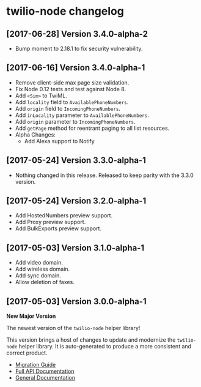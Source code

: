 twilio-node changelog
=====================

[2017-06-28] Version 3.4.0-alpha-2
----------------------------------
- Bump moment to 2.18.1 to fix security vulnerability.

[2017-06-16] Version 3.4.0-alpha-1
----------------------------------
- Remove client-side max page size validation.
- Fix Node 0.12 tests and test against Node 8.
- Add `<Sim>` to TwiML.
- Add `locality` field to `AvailablePhoneNumbers`.
- Add `origin` field to `IncomingPhoneNumbers`.
- Add `inLocality` parameter to `AvailablePhoneNumbers`.
- Add `origin` parameter to `IncomingPhoneNumbers`.
- Add `getPage` method for reentrant paging to all list resources.
- Alpha Changes:
    - Add Alexa support to Notify

[2017-05-24] Version 3.3.0-alpha-1
----------------------------------
- Nothing changed in this release. Released to keep parity with the 3.3.0 version.

[2017-05-24] Version 3.2.0-alpha-1
----------------------------------
- Add HostedNumbers preview support.
- Add Proxy preview support.
- Add BulkExports preview support.

[2017-05-03] Version 3.1.0-alpha-1
----------------------------------
 - Add video domain.
 - Add wireless domain.
 - Add sync domain.
 - Allow deletion of faxes.

[2017-05-03] Version 3.0.0-alpha-1
----------------------------------
**New Major Version**

The newest version of the `twilio-node` helper library!

This version brings a host of changes to update and modernize the `twilio-node` helper library. It is auto-generated to produce a more consistent and correct product.

- [Migration Guide](https://www.twilio.com/docs/libraries/node/migration-guide)
- [Full API Documentation](https://twilio.github.io/twilio-node/)
- [General Documentation](https://www.twilio.com/docs/libraries/node)
